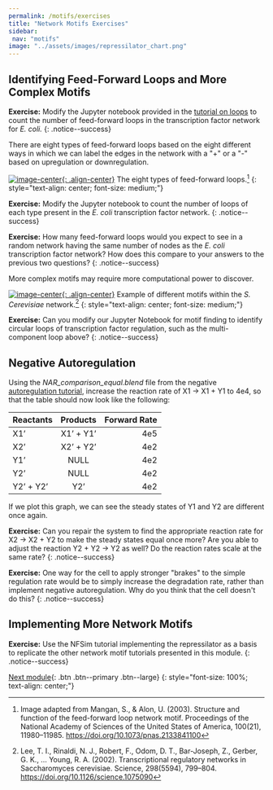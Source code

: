 ```yaml
---
permalink: /motifs/exercises
title: "Network Motifs Exercises"
sidebar:
 nav: "motifs"
image: "../assets/images/repressilator_chart.png"
---
```


## Identifying Feed-Forward Loops and More Complex Motifs

**Exercise:** Modify the Jupyter notebook provided in the [tutorial on loops](tutorial_loops) to count the number of feed-forward loops in the transcription factor network for *E. coli.*
{: .notice--success}

There are eight types of feed-forward loops based on the eight different ways in which we can label the edges in the network with a "+" or a "-" based on upregulation or downregulation.

[![image-center](../assets/images/600px/ffl_types.png){: .align-center}](../assets/images/ffl_types.png)
The eight types of feed-forward loops.[^ffl]
{: style="text-align: center; font-size: medium;"}

**Exercise:** Modify the Jupyter notebook to count the number of loops of each type present in the *E. coli* transcription factor network.
{: .notice--success}

**Exercise:** How many feed-forward loops would you expect to see in a random network having the same number of nodes as the *E. coli* transcription factor network? How does this compare to your answers to the previous two questions?
{: .notice--success}

More complex motifs may require more computational power to discover.

[![image-center](../assets/images/600px/s_cerevisiae_tf_network.jpg){: .align-center}](../assets/images/s_cerevisiae_tf_network.jpg)
Example of different motifs within the *S. Cerevisiae* network.[^scNetwork]
{: style="text-align: center; font-size: medium;"}

**Exercise:** Can you modify our Jupyter Notebook for motif finding to identify circular loops of transcription factor regulation, such as the multi-component loop above?
{: .notice--success}

## Negative Autoregulation

Using the *NAR_comparison_equal.blend* file from the negative [autoregulation tutorial](tutorial_nar_mathematically_controlled), increase the reaction rate of X1 -> X1 + Y1 to 4e4, so that the table should now look like the following:

| Reactants |Products|Forward Rate|
|:--------|:-------:|--------:|
| X1’  | X1’ + Y1’ | 4e5 |
| X2’  | X2’ + Y2’ | 4e2 |
| Y1’  | NULL | 4e2 |
| Y2’  | NULL | 4e2 |
|Y2’ + Y2’|Y2’|4e2|

If we plot this graph, we can see the steady states of Y1 and Y2 are different once again.

**Exercise:** Can you repair the system to find the appropriate reaction rate for X2 -> X2 + Y2 to make the steady states equal once more? Are you able to adjust the reaction Y2 + Y2 -> Y2 as well? Do the reaction rates scale at the same rate?
{: .notice--success}

**Exercise:** One way for the cell to apply stronger "brakes" to the simple regulation rate would be to simply increase the degradation rate, rather than implement negative autoregulation. Why do you think that the cell doesn't do this?
{: .notice--success}

## Implementing More Network Motifs
**Exercise:** Use the NFSim tutorial implementing the repressilator as a basis to replicate the other network motif tutorials presented in this module.
{: .notice--success}

[Next module](../chemotaxis/home){: .btn .btn--primary .btn--large}
{: style="font-size: 100%; text-align: center;"}

[^ffl]: Image adapted from Mangan, S., & Alon, U. (2003). Structure and function of the feed-forward loop network motif. Proceedings of the National Academy of Sciences of the United States of America, 100(21), 11980–11985. https://doi.org/10.1073/pnas.2133841100

[^oscillator]: Elowitz, M. B. & Leibler, S. A Synthetic Oscillatory Network of Transcriptional Regulators. Nature 403, 335-338 (2000).

[^scNetwork]: Lee, T. I., Rinaldi, N. J., Robert, F., Odom, D. T., Bar-Joseph, Z., Gerber, G. K., … Young, R. A. (2002). Transcriptional regulatory networks in Saccharomyces cerevisiae. Science, 298(5594), 799–804. https://doi.org/10.1126/science.1075090
